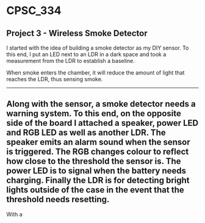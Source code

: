 # CPSC_334
## Project 3 - Wireless Smoke Detector
I started with the idea of building a smoke detector as my DIY sensor.
To this end, I put an LED next to an LDR in a dark space and took a measurement from the LDR to establish a baseline.

When smoke enters the chamber, it will reduce the amount of light that reaches the LDR, thus sensing smoke.

---
Along with the sensor, a smoke detector needs a warning system. To this end, on the opposite side of the board I attached a speaker, power LED and RGB LED as well as another LDR. The speaker emits an alarm sound when the sensor is triggered. The RGB changes colour to reflect how close to the threshold the sensor is. The power LED is to signal when the battery needs charging. Finally the LDR is for detecting bright lights outside of the case in the event that the threshold needs resetting.
---
With a 
